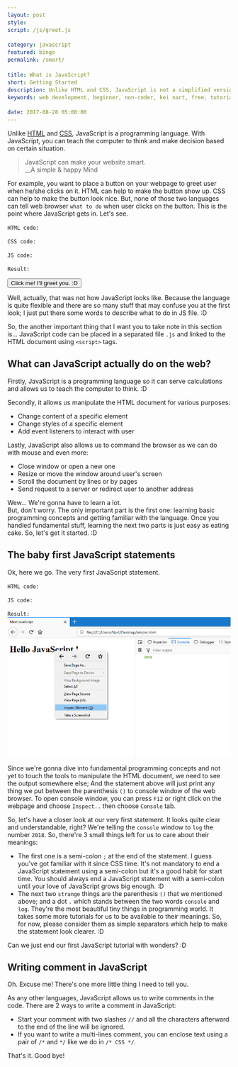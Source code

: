 ```yaml
---
layout: post
style:
script: /js/greet.js

category: javascript
featured: bingo
permalink: /smart/

title: What is JavaScript?
short: Getting Started
description: Unlike HTML and CSS, JavaScript is not a simplified version of English. :D <br>It is one of the most popular programming languages. <br>With JS, you can create ANYthing. :D
keywords: web development, beginner, non-coder, kei nart, free, tutorial, coding, programming, code nart, javascript, getting started

date: 2017-08-28 05:00:00
---
```


Unlike [HTML](https://codenart.github.io/begin/) and
[CSS](https://codenart.github.io/beauty/), JavaScript is a programming language.
With JavaScript, you can teach the computer to think and make decision based on
certain situation.

> JavaScript can make your website smart.  
> \_\_A simple & happy Mind

For example, you want to place a button on your webpage to greet user when he/she
clicks on it. HTML can help to make the button show up. CSS can help to make the
button look nice. But, none of those two languages can tell web browser `what
to do` when user clicks on the button. This is the point where JavaScript gets in.
Let's see.

`HTML code:`
<script src="https://gist.github.com/codenart/6f9e3ffa365cc5d5e7a4147fe7da72b1.js">
</script>

`CSS code:`
<script src="https://gist.github.com/codenart/29260f45e473a95af07f688cc16c6276.js">
</script>

`JS code:`
<script src="https://gist.github.com/codenart/4257b651828fc6afb5c3c13bc9134f1a.js">
</script>

`Result:`

<button class="btn btn-success" id="greet">
   Click me! I'll greet you. :D
</button>

Well, actually, that was not how JavaScript looks like. Because the language is
quite flexible and there are so many stuff that may confuse you at the first look;
I just put there some words to describe what to do in JS file. :D

So, the another important thing that I want you to take note in this section is...
JavaScript code can be placed in a separated file `.js` and linked to the HTML
document using `<script>` tags.

## What can JavaScript actually do on the web?

Firstly, JavaScript is a programming language so it can serve calculations and
allows us to teach the computer to think. :D

Secondly, it allows us manipulate the HTML document for various purposes:

- Change content of a specific element
- Change styles of a specific element
- Add event listeners to interact with user

Lastly, JavaScript also allows us to command the browser as we can do with mouse
and even more:

- Close window or open a new one
- Resize or move the window around user's screen
- Scroll the document by lines or by pages
- Send request to a server or redirect user to another address

Wew... We're gonna have to learn a lot.  
But, don't worry. The only important part is the first one: learning basic programming
concepts and getting familiar with the language. Once you handled fundamental
stuff, learning the next two parts is just easy as eating cake. So, let's get it
started. :D

## The baby first JavaScript statements

Ok, here we go. The very first JavaScript statement.

`HTML code:`
<script src="https://gist.github.com/codenart/4cd2f722a5c8730491a7665bc8fd5ec9.js">
</script>

`JS code:`
<script src="https://gist.github.com/codenart/9d732bc040dff82251fe856d741d8bfa.js">
</script>

`Result:`
![console](/images/javascript/1/console.jpg)

Since we're gonna dive into fundamental programming concepts and not yet to touch
the tools to manipulate the HTML document, we need to see the output somewhere
else; And the statement above will just print any thing we put between the
parenthesis `()` to console window of the web browser. To open console window,
you can press `F12` or right click on the webpage and choose `Inspect..` then
choose `Console` tab.

So, let's have a closer look at our very first statement. It looks quite clear
and understandable, right? We're telling the `console` window to `log` the number
`2018`. So, there're 3 small things left for us to care about their meanings:

- The first one is a semi-colon `;` at the end of the statement. I guess you've
got familiar with it since CSS time. It's not mandatory to end a JavaScript
statement using a semi-colon but it's a good habit for start time. You should
always end a JavaScript statement with a semi-colon until your love of JavaScript
grows big enough. :D
- The next two `strange` things are the parenthesis `()` that we mentioned above;
and a dot `.` which stands between the two words `console` and `log`. They're the
most beautiful tiny things in programming world. It takes some more tutorials for
us to be available to their meanings. So, for now, please consider them as simple
separators which help to make the statement look clearer. :D

Can we just end our first JavaScript tutorial with wonders? :D

## Writing comment in JavaScript

Oh. Excuse me! There's one more little thing I need to tell you.

As any other languages, JavaScript allows us to write comments in the code. There
are 2 ways to write a comment in JavaScript:

- Start your comment with two slashes `//` and all the characters afterward to
the end of the line will be ignored.
- If you want to write a multi-lines comment, you can enclose text using a pair
of `/*` and `*/` like we do in `/* CSS */`.

That's it. Good bye!
